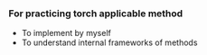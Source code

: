 ### For practicing torch applicable method
- To implement by myself
- To understand internal frameworks of methods
